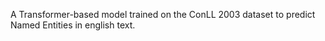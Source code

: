 A Transformer-based model trained on the ConLL 2003 dataset to predict Named Entities in english text.